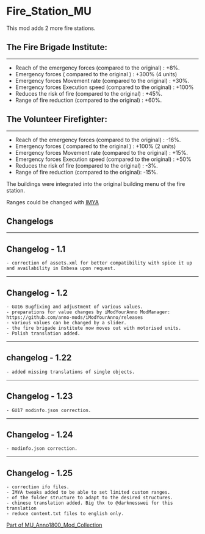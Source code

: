 # Fire_Station_MU

This mod adds 2 more fire stations.

## The Fire Brigade Institute:
------------------------------
- Reach of the emergency forces (compared to the original) : +8%.
- Emergency forces ( compared to the original ) : +300% (4 units)
- Emergency forces Movement rate (compared to the original) : +30%.
- Emergency forces Execution speed (compared to the original) : +100%
- Reduces the risk of fire (compared to the original) : +45%.
- Range of fire reduction (compared to the original) : +60%.


## The Volunteer Firefighter:
-----------------------------
- Reach of the emergency forces (compared to the original) : -16%.
- Emergency forces ( compared to the original ) : +100% (2 units)
- Emergency forces Movement rate (compared to the original) : +15%.
- Emergency forces Execution speed (compared to the original) : +50%
- Reduces the risk of fire  (compared to the original) : -3%.
- Range of fire reduction (compared to the original): -15%.


The buildings were integrated into the original building menu of the fire station.

Ranges could be changed with [IMYA](https://github.com/anno-mods/iModYourAnno)


## Changelogs

---------------------------
Changelog - 1.1
---------------------------

	- correction of assets.xml for better compatibility with spice it up and availability in Enbesa upon request.

---------------------------
Changelog - 1.2
---------------------------

	- GU16 Bugfixing and adjustment of various values.
	- preparations for value changes by iModYourAnno ModManager: https://github.com/anno-mods/iModYourAnno/releases
	- various values can be changed by a slider.
	- the fire brigade institute now moves out with motorised units.
	- Polish translation added.

---------------------------
changelog - 1.22
---------------------------

	- added missing translations of single objects.

---------------------------
Changelog - 1.23
---------------------------

	- GU17 modinfo.json correction.

---------------------------
Changelog - 1.24
---------------------------

	- modinfo.json correction.

---------------------------
Changelog - 1.25
---------------------------

	- correction ifo files.
	- IMYA tweaks added to be able to set limited custom ranges.
	- of the folder structure to adapt to the desired structures.
	- chinese translation added. Big thx to @darknesswei for this translation
	- reduce content.txt files to english only.
	
	
	
[Part of MU_Anno1800_Mod_Collection](https://github.com/muggenstuermer/MU_Anno1800_Mod_Collection)